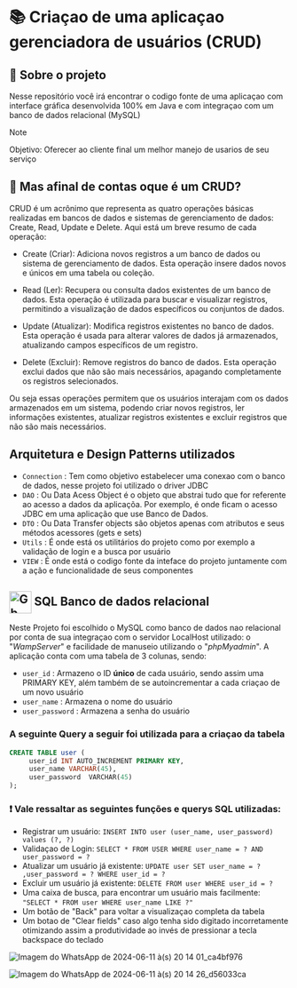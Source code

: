 # 📚 Criaçao de uma aplicaçao gerenciadora de usuários (CRUD) 

## 📝 Sobre o projeto

Nesse repositório você irá encontrar o codigo fonte de uma aplicaçao com interface gráfica desenvolvida 100% em Java e com integraçao com um banco de dados relacional (MySQL)

> [!NOTE]
> Objetivo: Oferecer ao cliente final um melhor manejo de usarios de seu serviço

## 🤔 Mas afinal de contas oque é um CRUD?

CRUD é um acrônimo que representa as quatro operações básicas realizadas em bancos de dados e sistemas de gerenciamento de dados: Create, Read, Update e Delete. Aqui está um breve resumo de cada operação:

- Create (Criar): Adiciona novos registros a um banco de dados ou sistema de gerenciamento de dados. Esta operação insere dados novos e únicos em uma tabela ou coleção.

- Read (Ler): Recupera ou consulta dados existentes de um banco de dados. Esta operação é utilizada para buscar e visualizar registros, permitindo a visualização de dados específicos ou conjuntos de dados.

- Update (Atualizar): Modifica registros existentes no banco de dados. Esta operação é usada para alterar valores de dados já armazenados, atualizando campos específicos de um registro.

- Delete (Excluir): Remove registros do banco de dados. Esta operação exclui dados que não são mais necessários, apagando completamente os registros selecionados.

Ou seja essas operações permitem que os usuários interajam com os dados armazenados em um sistema, podendo criar novos registros, ler informações existentes, atualizar registros existentes e excluir registros que não são mais necessários.

##  Arquitetura e Design Patterns utilizados

- `Connection` : Tem como objetivo estabelecer uma conexao com o banco de dados, nesse projeto foi utilizado o driver JDBC
- `DAO` : Ou Data Acess Object é o objeto que abstrai tudo que for referente ao acesso a dados da aplicaçõa. Por exemplo, é onde ficam o acesso JDBC em uma aplicação que use Banco de Dados.
- `DTO` : Ou Data Transfer objects são objetos apenas com atributos e seus métodos acessores (gets e sets)
- `Utils` : É onde está os utilitários do projeto como por exemplo a validação de login e a busca por usuário
- `VIEW` : É onde está o codigo fonte da inteface do projeto juntamente com a ação e funcionalidade de seus componentes

##  <img align="center" alt="Gb-Sql" height="40" width="40" src="https://cdn.jsdelivr.net/gh/devicons/devicon@latest/icons/azuresqldatabase/azuresqldatabase-original.svg"> SQL Banco de dados relacional

Neste Projeto foi escolhido o MySQL como banco de dados nao relacional por conta de sua integraçao com o servidor LocalHost utilizado: o "*WampServer*" e facilidade de manuseio utilizando o "*phpMyadmin*".
A aplicação conta com uma tabela de 3 colunas, sendo:

- `user_id` : Armazeno o ID **único** de cada usuário, sendo assim uma PRIMARY KEY, além também de se autoincrementar a cada criaçao de um novo usuário
- `user_name` : Armazena o nome do usuário
- `user_password` : Armazena a senha do usuário

### A seguinte Query a seguir foi utilizada para a criaçao da tabela

```sql
CREATE TABLE user (
     user_id INT AUTO_INCREMENT PRIMARY KEY,
     user_name VARCHAR(45),
     user_password  VARCHAR(45)
);
```

### ❗ Vale ressaltar as seguintes funções e querys SQL utilizadas:

- Registrar um usuário: `INSERT INTO user (user_name, user_password) values (?, ?)`
- Validaçao de Login:  `SELECT * FROM USER WHERE user_name = ? AND user_password = ?`
- Atualizar um usuário já existente: `UPDATE user SET user_name = ? ,user_password = ? WHERE user_id = ?`
- Excluir um usuário já existente: `DELETE FROM user WHERE user_id = ?`
- Uma caixa de busca, para encontrar um usuário mais facilmente: `"SELECT * FROM user WHERE user_name LIKE ?"`
- Um botão de "Back" para voltar a visualizaçao completa da tabela
- Um botao de "Clear fields" caso algo tenha sido digitado incorretamente otimizando assim a produtividade ao invés de pressionar a tecla backspace do teclado


![Imagem do WhatsApp de 2024-06-11 à(s) 20 14 01_ca4bf976](https://github.com/Gabriel2893/CRUD-Project/assets/146888502/1d9c0f99-13e6-46e6-8877-946aa1681edd)

![Imagem do WhatsApp de 2024-06-11 à(s) 20 14 26_d56033ca](https://github.com/Gabriel2893/CRUD-Project/assets/146888502/c2ffc35b-2684-4949-8f53-dd91d0b204c1)

